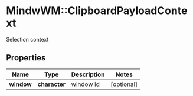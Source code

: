 # MindwWM::ClipboardPayloadContext

Selection context

## Properties
Name | Type | Description | Notes
------------ | ------------- | ------------- | -------------
**window** | **character** | window id | [optional] 


